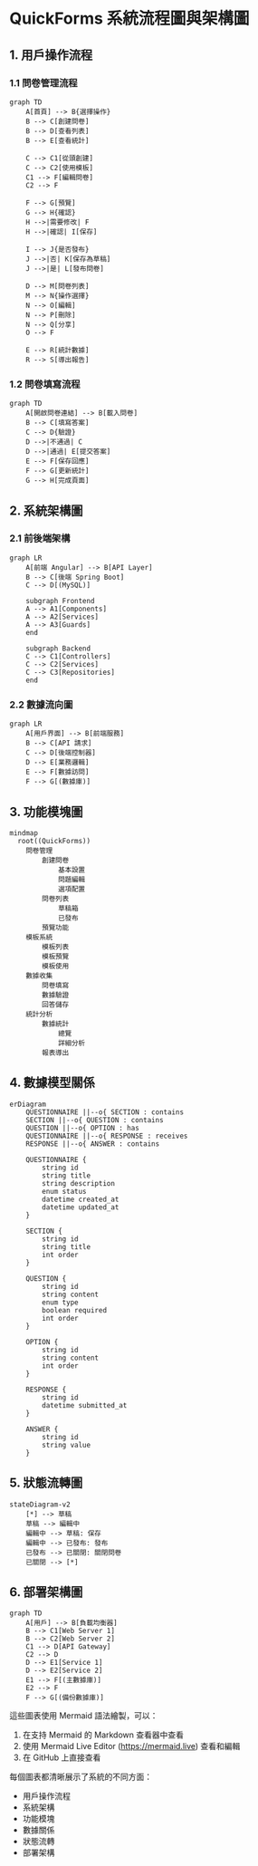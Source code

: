 # QuickForms 系統流程圖與架構圖

## 1. 用戶操作流程

### 1.1 問卷管理流程
```mermaid
graph TD
    A[首頁] --> B{選擇操作}
    B --> C[創建問卷]
    B --> D[查看列表]
    B --> E[查看統計]
    
    C --> C1[從頭創建]
    C --> C2[使用模板]
    C1 --> F[編輯問卷]
    C2 --> F
    
    F --> G[預覽]
    G --> H{確認}
    H -->|需要修改| F
    H -->|確認| I[保存]
    
    I --> J{是否發布}
    J -->|否| K[保存為草稿]
    J -->|是| L[發布問卷]
    
    D --> M[問卷列表]
    M --> N{操作選擇}
    N --> O[編輯]
    N --> P[刪除]
    N --> Q[分享]
    O --> F
    
    E --> R[統計數據]
    R --> S[導出報告]
```

### 1.2 問卷填寫流程
```mermaid
graph TD
    A[開啟問卷連結] --> B[載入問卷]
    B --> C[填寫答案]
    C --> D{驗證}
    D -->|不通過| C
    D -->|通過| E[提交答案]
    E --> F[保存回應]
    F --> G[更新統計]
    G --> H[完成頁面]
```

## 2. 系統架構圖

### 2.1 前後端架構
```mermaid
graph LR
    A[前端 Angular] --> B[API Layer]
    B --> C[後端 Spring Boot]
    C --> D[(MySQL)]
    
    subgraph Frontend
    A --> A1[Components]
    A --> A2[Services]
    A --> A3[Guards]
    end
    
    subgraph Backend
    C --> C1[Controllers]
    C --> C2[Services]
    C --> C3[Repositories]
    end
```

### 2.2 數據流向圖
```mermaid
graph LR
    A[用戶界面] --> B[前端服務]
    B --> C[API 請求]
    C --> D[後端控制器]
    D --> E[業務邏輯]
    E --> F[數據訪問]
    F --> G[(數據庫)]
```

## 3. 功能模塊圖

```mermaid
mindmap
  root((QuickForms))
    問卷管理
        創建問卷
            基本設置
            問題編輯
            選項配置
        問卷列表
            草稿箱
            已發布
        預覽功能
    模板系統
        模板列表
        模板預覽
        模板使用
    數據收集
        問卷填寫
        數據驗證
        回答儲存
    統計分析
        數據統計
            總覽
            詳細分析
        報表導出
```

## 4. 數據模型關係

```mermaid
erDiagram
    QUESTIONNAIRE ||--o{ SECTION : contains
    SECTION ||--o{ QUESTION : contains
    QUESTION ||--o{ OPTION : has
    QUESTIONNAIRE ||--o{ RESPONSE : receives
    RESPONSE ||--o{ ANSWER : contains
    
    QUESTIONNAIRE {
        string id
        string title
        string description
        enum status
        datetime created_at
        datetime updated_at
    }
    
    SECTION {
        string id
        string title
        int order
    }
    
    QUESTION {
        string id
        string content
        enum type
        boolean required
        int order
    }
    
    OPTION {
        string id
        string content
        int order
    }
    
    RESPONSE {
        string id
        datetime submitted_at
    }
    
    ANSWER {
        string id
        string value
    }
```

## 5. 狀態流轉圖

```mermaid
stateDiagram-v2
    [*] --> 草稿
    草稿 --> 編輯中
    編輯中 --> 草稿: 保存
    編輯中 --> 已發布: 發布
    已發布 --> 已關閉: 關閉問卷
    已關閉 --> [*]
```

## 6. 部署架構圖

```mermaid
graph TD
    A[用戶] --> B[負載均衡器]
    B --> C1[Web Server 1]
    B --> C2[Web Server 2]
    C1 --> D[API Gateway]
    C2 --> D
    D --> E1[Service 1]
    D --> E2[Service 2]
    E1 --> F[(主數據庫)]
    E2 --> F
    F --> G[(備份數據庫)]
```

這些圖表使用 Mermaid 語法繪製，可以：
1. 在支持 Mermaid 的 Markdown 查看器中查看
2. 使用 Mermaid Live Editor (https://mermaid.live) 查看和編輯
3. 在 GitHub 上直接查看

每個圖表都清晰展示了系統的不同方面：
- 用戶操作流程
- 系統架構
- 功能模塊
- 數據關係
- 狀態流轉
- 部署架構
